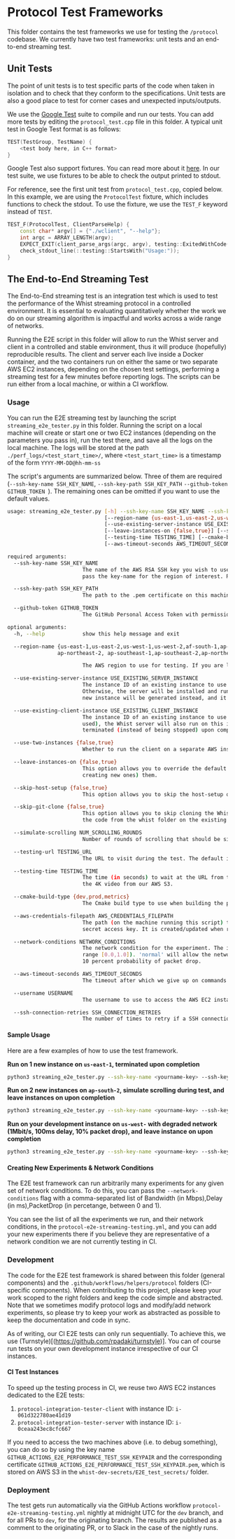 # Protocol Test Frameworks

This folder contains the test frameworks we use for testing the `/protocol` codebase. We currently have two test frameworks: unit tests and an end-to-end streaming test.

## Unit Tests

The point of unit tests is to test specific parts of the code when taken in isolation and to check that they conform to the specifications. Unit tests are also a good place to test for corner cases and unexpected inputs/outputs.

We use the [Google Test](https://google.github.io/googletest/) suite to compile and run our tests. You can add more tests by editing the `protocol_test.cpp` file in this folder. A typical unit test in Google Test format is as follows:

```c++
TEST(TestGroup, TestName) {
    <test body here, in C++ format>
}
```

Google Test also support fixtures. You can read more about it [here](https://google.github.io/googletest/primer.html#same-data-multiple-tests). In our test suite, we use fixtures to be able to check the output printed to stdout.

For reference, see the first unit test from `protocol_test.cpp`, copied below. In this example, we are using the `ProtocolTest` fixture, which includes functions to check the stdout. To use the fixture, we use the `TEST_F` keyword instead of `TEST`.

```c++
TEST_F(ProtocolTest, ClientParseHelp) {
    const char* argv[] = {"./wclient", "--help"};
    int argc = ARRAY_LENGTH(argv);
    EXPECT_EXIT(client_parse_args(argc, argv), testing::ExitedWithCode(0), "");
    check_stdout_line(::testing::StartsWith("Usage:"));
}
```

## The End-to-End Streaming Test

The End-to-End streaming test is an integration test which is used to test the performance of the Whist streaming protocol in a controlled environment. It is essential to evaluating quantitatively whether the work we do on our streaming algorithm is impactful and works across a wide range of networks.

Running the E2E script in this folder will allow to run the Whist server and client in a controlled and stable environment, thus it will produce (hopefully) reproducible results. The client and server each live inside a Docker container, and the two containers run on either the same or two separate AWS EC2 instances, depending on the chosen test settings, performing a streaming test for a few minutes before reporting logs. The scripts can be run either from a local machine, or within a CI workflow.

### Usage

You can run the E2E streaming test by launching the script `streaming_e2e_tester.py` in this folder. Running the script on a local machine will create or start one or two EC2 instances (depending on the parameters you pass in), run the test there, and save all the logs on the local machine. The logs will be stored at the path `./perf_logs/<test_start_time>/`, where `<test_start_time>` is a timestamp of the form `YYYY-MM-DD@hh-mm-ss`

The script's arguments are summarized below. Three of them are required (`--ssh-key-name SSH_KEY_NAME`, `--ssh-key-path SSH_KEY_PATH` `--github-token GITHUB_TOKEN `). The remaining ones can be omitted if you want to use the default values.

```bash
usage: streaming_e2e_tester.py [-h] --ssh-key-name SSH_KEY_NAME --ssh-key-path SSH_KEY_PATH --github-token GITHUB_TOKEN
                               [--region-name {us-east-1,us-east-2,us-west-1,us-west-2,af-south-1,ap-east-1,ap-south-1,ap-northeast-3,ap-northeast-2,ap-southeast-1,ap-southeast-2,ap-northeast-1,ca-central-1,eu-central-1,eu-west-1,eu-west-2,eu-south-1,eu-west-3,eu-north-1,sa-east-1}]
                               [--use-existing-server-instance USE_EXISTING_SERVER_INSTANCE] [--use-existing-client-instance USE_EXISTING_CLIENT_INSTANCE] [--use-two-instances {false,true}]
                               [--leave-instances-on {false,true}] [--skip-host-setup {false,true}] [--skip-git-clone {false,true}] [--simulate-scrolling {false,true}] [--testing-url TESTING_URL]
                               [--testing-time TESTING_TIME] [--cmake-build-type {dev,prod,metrics}] [--aws-credentials-filepath AWS_CREDENTIALS_FILEPATH] [--network-conditions NETWORK_CONDITIONS]
                               [--aws-timeout-seconds AWS_TIMEOUT_SECONDS] [--username USERNAME] [--ssh-connection-retries SSH_CONNECTION_RETRIES]

required arguments:
  --ssh-key-name SSH_KEY_NAME
                        The name of the AWS RSA SSH key you wish to use to access the E2 instance(s). If you are running the script locally, the key name is likely of the form <yourname-key>. Make sure to
                        pass the key-name for the region of interest. Required.

  --ssh-key-path SSH_KEY_PATH
                        The path to the .pem certificate on this machine to use in connection to the RSA SSH key passed to the --ssh-key-name arg. Required.

  --github-token GITHUB_TOKEN
                        The GitHub Personal Access Token with permission to fetch the whisthq/whist repository. Required.

optional arguments:
  -h, --help            show this help message and exit

  --region-name {us-east-1,us-east-2,us-west-1,us-west-2,af-south-1,ap-east-1,ap-south-1,ap-northeast-3,
                ap-northeast-2, ap-southeast-1,ap-southeast-2,ap-northeast-1,ca-central-1,eu-central-1,eu-west-1,eu-west-2,eu-south-1,eu-west-3,eu-north-1,sa-east-1}

                        The AWS region to use for testing. If you are looking to re-use an instance for the client and/or server, the instance(s) must live on the region passed to this parameter.

  --use-existing-server-instance USE_EXISTING_SERVER_INSTANCE
                        The instance ID of an existing instance to use for the Whist server during the E2E test. You can only pass a value to this parameter if you passed `true` to --use-two-instances.
                        Otherwise, the server will be installed and run on the same instance as the client. The instance will be stopped upon completion. If left empty (and --use-two-instances=true), a clean
                        new instance will be generated instead, and it will be terminated (instead of being stopped) upon completion of the test.

  --use-existing-client-instance USE_EXISTING_CLIENT_INSTANCE
                        The instance ID of an existing instance to use for the Whist dev client during the E2E test. If the flag --use-two-instances=false is used (or if the flag --use-two-instances is not
                        used), the Whist server will also run on this instance. The instance will be stopped upon completion. If left empty, a clean new instance will be generated instead, and it will be
                        terminated (instead of being stopped) upon completion of the test.

  --use-two-instances {false,true}
                        Whether to run the client on a separate AWS instance, instead of the same as the server.

  --leave-instances-on {false,true}
                        This option allows you to override the default behavior and leave the instances running upon completion of the test, instead of stopping (if reusing existing ones) or terminating (if
                        creating new ones) them.

  --skip-host-setup {false,true}
                        This option allows you to skip the host-setup on the instances to be used for the test. This will save you a good amount of time.

  --skip-git-clone {false,true}
                        This option allows you to skip cloning the Whist repository on the instance(s) to be used for the test. The test will also not checkout the current branch or pull from Github, using
                        the code from the whist folder on the existing instance(s) as is. This option is useful if you need to run several tests in succession using code from the same commit.

  --simulate-scrolling NUM_SCROLLING_ROUNDS
                        Number of rounds of scrolling that should be simulated on the client side. One round of scrolling = Slow scroll down + Slow scroll up + Fast scroll down + Fast scroll up

  --testing-url TESTING_URL
                        The URL to visit during the test. The default is a 4K video stored on our AWS S3.

  --testing-time TESTING_TIME
                        The time (in seconds) to wait at the URL from the `--testing-url` flag before shutting down the client/server and grabbing the logs and metrics. The default value is the duration of
                        the 4K video from our AWS S3.

  --cmake-build-type {dev,prod,metrics}
                        The Cmake build type to use when building the protocol.

  --aws-credentials-filepath AWS_CREDENTIALS_FILEPATH
                        The path (on the machine running this script) to the file containing the AWS credentials to use to access the Whist AWS console. The file should contain the access key id and the
                        secret access key. It is created/updated when running `aws configure`

  --network-conditions NETWORK_CONDITIONS
                        The network condition for the experiment. The input is in the form of three comma-separated floats indicating the max bandwidth, delay (in ms), and percentage of packet drops (in the
                        range [0.0,1.0]). 'normal' will allow the network to run with no degradation. For example, pass --network-conditions 1Mbit,100,0.1 to simulate a bandwidth of 1Mbit/s, 100ms delay and
                        10 percent probability of packet drop.

  --aws-timeout-seconds AWS_TIMEOUT_SECONDS
                        The timeout after which we give up on commands that have not finished on a remote AWS E2 instance. This value should not be set to less than 20mins (1200s).

  --username USERNAME
                        The username to use to access the AWS EC2 instance(s)

  --ssh-connection-retries SSH_CONNECTION_RETRIES
                        The number of times to retry if a SSH connection is refused or if the connection attempt times out
```

#### Sample Usage

Here are a few examples of how to use the test framework.

**Run on 1 new instance on `us-east-1`, terminated upon completion**

```bash
python3 streaming_e2e_tester.py --ssh-key-name <yourname-key> --ssh-key-path </path/to/yourname-key.pem> --github-token <your-github-token-here>
```

**Run on 2 new instances on `ap-south-2`, simulate scrolling during test, and leave instances on upon completion**

```bash
python3 streaming_e2e_tester.py --ssh-key-name <yourname-key> --ssh-key-path </path/to/yourname-key.pem> --github-token <your-github-token-here --region-name ap-south-2 --simulate-scrolling=10 --testing-url="https://docs.nvidia.com/video-technologies/video-codec-sdk/nvenc-video-encoder-api-prog-guide/" --leave-instances-on=true>
```

**Run on your development instance on `us-west-` with degraded network (1Mbit/s, 100ms delay, 10% packet drop), and leave instance on upon completion**

```bash
python3 streaming_e2e_tester.py --ssh-key-name <yourname-key> --ssh-key-path </path/to/yourname-key.pem> --github-token <your-github-token-here --region-name us-west-1 --use-existing-client-instance <your-dev-instance-id> --leave-instances-on=true --skip-host-setup=true --network-conditions 1Mbit,100,0.1
```

#### Creating New Experiments & Network Conditions

The E2E test framework can run arbitrarily many experiments for any given set of network conditions. To do this, you can pass the `--network-conditions` flag with a comma-separated list of Bandwidth (in Mbps),Delay (in ms),PacketDrop (in percetange, between 0 and 1).

You can see the list of all the experiments we run, and their network conditions, in the `protocol-e2e-streaming-testing.yml`, and you can add your new experiments there if you believe they are representative of a network condition we are not currently testing in CI.

### Development

The code for the E2E test framework is shared between this folder (general components) and the `.github/workflows/helpers/protocol` folders (CI-specific components). When contributing to this project, please keep your work scoped to the right folders and keep the code simple and abstracted. Note that we sometimes modify protocol logs and modify/add network experiments, so please try to keep your work as abstracted as possible to keep the documentation and code in sync.

As of writing, our CI E2E tests can only run sequentially. To achieve this, we use (Turnstyle)[(https://github.com/rpadaki/turnstyle)]. You can of course run tests on your own development instance irrespective of our CI instances.

#### CI Test Instances

To speed up the testing process in CI, we reuse two AWS EC2 instances dedicated to the E2E tests:

1. `protocol-integration-tester-client` with instance ID: `i-061d322780ae41d19`
2. `protocol-integration-tester-server` with instance ID: `i-0ceaa243ec8cfc667`

If you need to access the two machines above (i.e. to debug something), you can do so by using the key name `GITHUB_ACTIONS_E2E_PERFORMANCE_TEST_SSH_KEYPAIR` and the corresponding certificate `GITHUB_ACTIONS_E2E_PERFORMANCE_TEST_SSH_KEYPAIR.pem`, which is stored on AWS S3 in the `whist-dev-secrets/E2E_test_secrets/` folder.

### Deployment

The test gets run automatically via the GitHub Actions workflow `protocol-e2e-streaming-testing.yml` nightly at midnight UTC for the `dev` branch, and for all PRs to `dev`, for the originating branch. The results are published as a comment to the originating PR, or to Slack in the case of the nightly runs.
